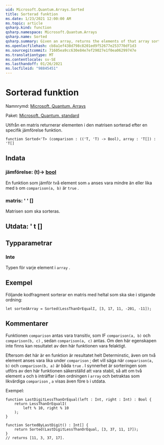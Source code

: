 ```yaml
---
uid: Microsoft.Quantum.Arrays.Sorted
title: Sorterad funktion
ms.date: 1/23/2021 12:00:00 AM
ms.topic: article
qsharp.kind: function
qsharp.namespace: Microsoft.Quantum.Arrays
qsharp.name: Sorted
qsharp.summary: Given an array, returns the elements of that array sorted by a given comparison function.
ms.openlocfilehash: cb8a1ef438d798c8201ed9f52677e253770df1d3
ms.sourcegitcommit: 71605ea9cc630e84e7ef29027e1f0ea06299747e
ms.translationtype: MT
ms.contentlocale: sv-SE
ms.lasthandoff: 01/26/2021
ms.locfileid: "98845451"
---
```

# <a name="sorted-function"></a>Sorterad funktion

Namnrymd: [Microsoft. Quantum. Arrays](xref:Microsoft.Quantum.Arrays)

Paket: [Microsoft. Quantum. standard](https://nuget.org/packages/Microsoft.Quantum.Standard)


Utifrån en matris returnerar elementen i den matrisen sorterad efter en specifik jämförelse funktion.

```qsharp
function Sorted<'T> (comparison : (('T, 'T) -> Bool), array : 'T[]) : 'T[]
```


## <a name="input"></a>Indata

### <a name="comparison--tt---bool"></a>jämförelse: (t)-> [bool](xref:microsoft.quantum.lang-ref.bool)

En funktion som jämför två element som `a` anses vara mindre än eller lika med `b` om `comparison(a, b)` är `true` .


### <a name="array--t"></a>matris: ' ' []

Matrisen som ska sorteras.



## <a name="output--t"></a>Utdata: ' t []



## <a name="type-parameters"></a>Typparametrar

### <a name="t"></a>Inte

Typen för varje element i `array` .

## <a name="example"></a>Exempel

Följande kodfragment sorterar en matris med heltal som ska ske i stigande ordning:

```qsharp
let sortedArray = Sorted(LessThanOrEqualI, [3, 17, 11, -201, -11]);
```

## <a name="remarks"></a>Kommentarer

Funktionen `comparison` antas vara transitiv, som IF `comparison(a, b)` och `comparison(b, c)` , sedan `comparison(a, c)` antas. Om den här egenskapen inte finns kan resultatet av den här funktionen vara felaktigt.

Eftersom det här är en funktion är resultatet helt Determinstic, även om två element anses vara lika under `comparison` ; det vill säga när `comparison(a, b)` och `comparison(b, a)` är båda `true` .
I synnerhet är sorteringen som utförs av den här funktionen säkerställd att vara stabil, så att om två element `a` och `b` inträffar i den ordningen i `array` och betraktas som likvärdiga `comparison` , `a` visas även före `b` i utdata.

Exempel:

```qsharp
function LastDigitLessThanOrEqual(left : Int, right : Int) : Bool {
    return LessThanOrEqualI(
        left % 10, right % 10
    );
}

function SortedByLastDigit() : Int[] {
    return Sorted(LastDigitLessThanOrEqual, [3, 37, 11, 17]);
}
// returns [11, 3, 37, 17].
```